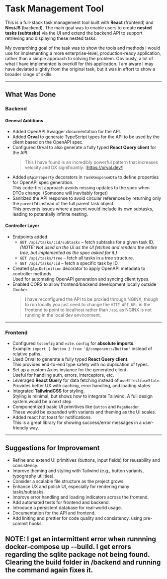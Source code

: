 # Task Management Tool

This is a full-stack task management tool built with **React** (frontend) and **NestJS** (backend). The main goal was to
enable users to create **nested tasks (subtasks)** via the UI and extend the backend API to support retrieving and
displaying these nested tasks.

My overarching goal of the task was to show the tools and methods I would use for implementing a more enterprise-level,
production-ready application, rather than a simple approach to solving the problem. Obviously, a lot of what I have
implemented is overkill for this application. I am aware I may have deviated slightly from the original task, but it was
in effort to show a broader range of skills.

---

## What Was Done

### Backend

#### General Additions

- Added OpenAPI Swagger documentation for the API.
- Added **Orval** to generate TypeScript types for the API to be used by the client based on the OpenAPI spec.
- Configured Orval to also generate a fully typed **React Query client** for the API.
  > This I have found is an incredibly powerful pattern that increases velocity and DX
  significantly. (https://orval.dev/)
- Added `@ApiProperty` decorators in `TaskResponseDto` to define properties for OpenAPI spec generation.  
  This code-first approach avoids missing updates to the spec when DTOs change. (Someone will inevitably forget)
- Sanitized the API response to avoid circular references by returning only the `parentId` instead of the full parent
  task object.  
  This prevents issues where a parent would include its own subtasks, leading to potentially infinite nesting.

#### Controller Layer

- Endpoints added:
    - `GET /api/tasks/:id/subtasks` – fetch subtasks for a given task ID.  
      *(NOTE: Not used on the UI as the UI fetches and renders the entire tree, but implemented as the spec asked for
      it.)*
    - `GET /api/tasks/tree` – fetch all tasks in a tree structure.
    - `GET /api/tasks/:id` – fetch a specific task by ID.
- Created `@ApiDefinition` decorator to apply OpenAPI metadata to controller methods.  
  Used for automating OpenAPI generation and syncing client types.
- Enabled CORS to allow frontend/backend development locally outside Docker.
  > I have reconfigured the API to be proxied through NGINX, though to run locally you just need to change the
  `VITE_API_URL` in the frontend to point to localhost rather than `/api` as NGINX is not running in the local dev
  environment.

---

### Frontend

- Configured `tsconfig` and `vite.config` for **absolute imports**.  
  Example: `import { Button } from '@/components/Button'` instead of relative paths.
- Used Orval to generate a fully typed **React Query client**.  
  This provides end-to-end type safety with no duplication of types.
- Set up a custom Axios instance for the generated client.  
  Useful for handling auth, errors, interceptors, etc.
- Leveraged **React Query** for data fetching instead of `useEffect`/`useState`.  
  Provides better UX with caching, error handling, and loading states.
- Integrated **TailwindCSS** for styling.  
  Styling is minimal, but shows how to integrate Tailwind. A full design system would be a next step.
- Componentized basic UI primitives like `Button` and `PageHeader`.  
  These would be expanded with variants and theming as the UI scales.
- Added react hot toast for notifications.  
  This is a great library for showing success/error messages in a user-friendly way.

---

## Suggestions for Improvement

- Refine and extend UI primitives (buttons, input fields) for reusability and consistency.
- Improve theming and styling with Tailwind (e.g., button variants, typography utilities).
- Consider a scalable file structure as the project grows.
- Enhance UX and polish UI, especially for rendering many tasks/subtasks.
- Improve error handling and loading indicators across the frontend. 
- Add automated tests for frontend and backend.
- Introduce a persistent database for real-world usage.
- Documentation for the API and frontend.
- Add liniting and prettier for code quality and consistency. using pre-commit hooks.


## NOTE: I get an intermittent error when runnning docker-compose up --build. I get errors regarding the sqlite package not being found. Clearing the build folder in /backend and running the command again fixes it. 